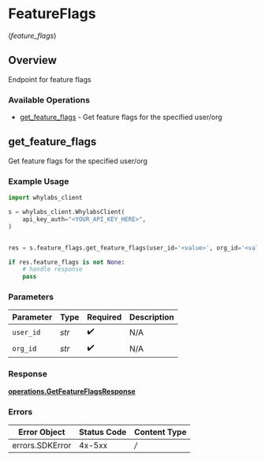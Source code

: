 # FeatureFlags
(*feature_flags*)

## Overview

Endpoint for feature flags

### Available Operations

* [get_feature_flags](#get_feature_flags) - Get feature flags for the specified user/org

## get_feature_flags

Get feature flags for the specified user/org

### Example Usage

```python
import whylabs_client

s = whylabs_client.WhylabsClient(
    api_key_auth="<YOUR_API_KEY_HERE>",
)


res = s.feature_flags.get_feature_flags(user_id='<value>', org_id='<value>')

if res.feature_flags is not None:
    # handle response
    pass

```

### Parameters

| Parameter          | Type               | Required           | Description        |
| ------------------ | ------------------ | ------------------ | ------------------ |
| `user_id`          | *str*              | :heavy_check_mark: | N/A                |
| `org_id`           | *str*              | :heavy_check_mark: | N/A                |


### Response

**[operations.GetFeatureFlagsResponse](../../models/operations/getfeatureflagsresponse.md)**
### Errors

| Error Object    | Status Code     | Content Type    |
| --------------- | --------------- | --------------- |
| errors.SDKError | 4x-5xx          | */*             |

